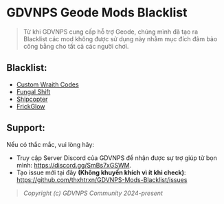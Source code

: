 # GDVNPS Geode Mods Blacklist

>Từ khi GDVNPS cung cấp hỗ trợ Geode, chúng mình đã tạo ra Blacklist các mod không được sử dụng này nhằm mục đích đảm bảo công bằng cho tất cả các người chơi.

## Blacklist:
- [Custom Wraith Codes](https://geode-sdk.org/mods/covernts.custom_wraith_codes)
- [Fungal Shift](https://geode-sdk.org/mods/ziegenhainy.fungal_shift)
- [Shipcopter](https://geode-sdk.org/mods/beat.shipcopter)
- [FrickGlow](https://geode-sdk.org/mods/raydeeux.frickglow)

## Support:
Nếu có thắc mắc, vui lòng hãy: 
- Truy cập Server Discord của GDVNPS để nhận được sự trợ giúp từ bọn mình: https://discord.gg/SmBs7xGSWM.
- Tạo issue mới tại đây **(Không khuyến khích vì ít khi check)**: https://github.com/thxhtrxn/GDVNPS-Mods-Blacklist/issues

> *Copyright (c) GDVNPS Community 2024-present* 

<!-- # Resources
* [Geode SDK Documentation](https://docs.geode-sdk.org/)
* [Geode SDK Source Code](https://github.com/geode-sdk/geode/)
* [Geode CLI](https://github.com/geode-sdk/cli)
* [Bindings](https://github.com/geode-sdk/bindings/)
* [Dev Tools](https://github.com/geode-sdk/DevTools) -->
